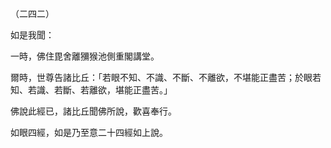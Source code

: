 （二四二）

如是我聞：

一時，佛住毘舍離獼猴池側重閣講堂。

爾時，世尊告諸比丘：「若眼不知、不識、不斷、不離欲，不堪能正盡苦；於眼若知、若識、若斷、若離欲，堪能正盡苦。」

佛說此經已，諸比丘聞佛所說，歡喜奉行。

如眼四經，如是乃至意二十四經如上說。



